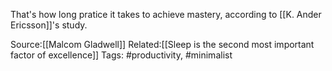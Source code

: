 That's how long pratice it takes to achieve mastery, according to [[K. Ander Ericsson]]'s study.

Source:[[Malcom Gladwell]]
Related:[[Sleep is the second most important factor of excellence]]
Tags: #productivity, #minimalist